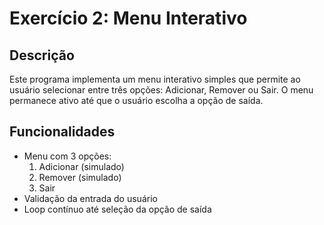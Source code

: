 # Exercício 2: Menu Interativo

## Descrição
Este programa implementa um menu interativo simples que permite ao usuário selecionar entre três opções: Adicionar, Remover ou Sair. O menu permanece ativo até que o usuário escolha a opção de saída.

## Funcionalidades
- Menu com 3 opções:
  1. Adicionar (simulado)
  2. Remover (simulado)
  3. Sair
- Validação da entrada do usuário
- Loop contínuo até seleção da opção de saída